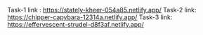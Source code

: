 Task-1 link : https://stately-kheer-054a85.netlify.app/
Task-2 link: https://chipper-capybara-12314a.netlify.app/
Task-3 link: https://effervescent-strudel-d8f3af.netlify.app/
